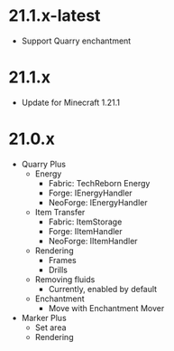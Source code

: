 # 21.1.x-latest

* Support Quarry enchantment

# 21.1.x

* Update for Minecraft 1.21.1

# 21.0.x

* Quarry Plus
  * Energy
    * Fabric: TechReborn Energy
    * Forge: IEnergyHandler
    * NeoForge: IEnergyHandler
  * Item Transfer
    * Fabric: ItemStorage
    * Forge: IItemHandler
    * NeoForge: IItemHandler
  * Rendering
    * Frames
    * Drills
  * Removing fluids
    * Currently, enabled by default
  * Enchantment
    * Move with Enchantment Mover
* Marker Plus
  * Set area
  * Rendering

